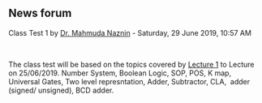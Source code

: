 <h2>News forum</h2><a href="https://moodle.cse.buet.ac.bd/user/view.php?id=24&course=430"></a>
Class Test 1
by <a href="https://moodle.cse.buet.ac.bd/user/view.php?id=24&course=430">Dr. Mahmuda Naznin</a> - Saturday, 29 June 2019, 10:57 AM


 

The class test will be based on the topics covered by <a href="..%5C..%5Cfile%5Clecture%201.ppt">Lecture 1</a> to Lecture on 25/06/2019. Number System, Boolean Logic, SOP, POS, K map, Universal Gates, Two level represntation, Adder, Subtractor, CLA,  adder (signed/ unsigned), BCD adder.






